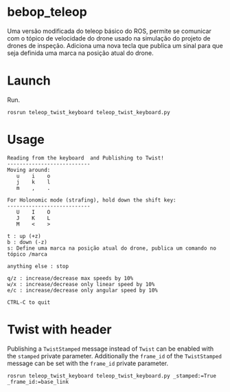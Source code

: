 # bebop_teleop
Uma versão modificada do teleop básico do ROS, permite se comunicar com o tópico de velocidade do drone usado na simulação do projeto de drones de inspeção. Adiciona uma nova tecla que publica um sinal para que seja definida uma marca na posição atual do drone.

# Launch
Run.
```
rosrun teleop_twist_keyboard teleop_twist_keyboard.py
```
# Usage
```
Reading from the keyboard  and Publishing to Twist!
---------------------------
Moving around:
   u    i    o
   j    k    l
   m    ,    .

For Holonomic mode (strafing), hold down the shift key:
---------------------------
   U    I    O
   J    K    L
   M    <    >

t : up (+z)
b : down (-z)
s: Define uma marca na posição atual do drone, publica um comando no tópico /marca

anything else : stop

q/z : increase/decrease max speeds by 10%
w/x : increase/decrease only linear speed by 10%
e/c : increase/decrease only angular speed by 10%

CTRL-C to quit
```

# Twist with header
Publishing a `TwistStamped` message instead of `Twist` can be enabled with the `stamped` private parameter. Additionally the `frame_id` of the `TwistStamped` message can be set with the `frame_id` private parameter.
```
rosrun teleop_twist_keyboard teleop_twist_keyboard.py _stamped:=True _frame_id:=base_link
```
